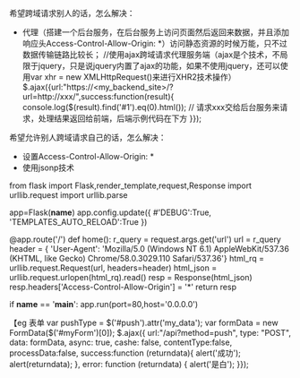 希望跨域请求别人的话，怎么解决：
- 代理（搭建一个后台服务，在后台服务上访问页面然后返回来数据，并且添加响应头Access-Control-Allow-Origin: *）访问静态资源的时候万能，只不过数据传输链路比较长；
//使用ajax跨域请求代理服务端（ajax是个技术，不局限于jquery，只是说jquery内置了ajax的功能，如果不使用jquery，还可以使用var xhr = new XMLHttpRequest()来进行XHR2技术操作）
$.ajax({url:"https://<my_backend_site>/?url=http://xxx/",success:function(result){
   console.log($(result).find('#1').eq(0).html());  // 请求xxx交给后台服务来请求，处理结果返回给前端，后端示例代码在下方
}});

希望允许别人跨域请求自己的话，怎么解决：
- 设置Access-Control-Allow-Origin: *
- 使用jsonp技术


from flask import Flask,render_template,request,Response
import urllib.request
import urllib.parse

app=Flask(__name__)
app.config.update({
    #'DEBUG':True,
    'TEMPLATES_AUTO_RELOAD':True
})

@app.route('/')
def home():
    r_query = request.args.get('url')
    url = r_query
    header = {
        'User-Agent': 'Mozilla/5.0 (Windows NT 6.1) AppleWebKit/537.36 (KHTML, like Gecko) Chrome/58.0.3029.110 Safari/537.36'}
    html_rq = urllib.request.Request(url, headers=header)
    html_json = urllib.request.urlopen(html_rq).read()
    resp = Response(html_json)
    resp.headers['Access-Control-Allow-Origin'] = '*'
    return resp

if __name__ == '__main__':
    app.run(port=80,host='0.0.0.0')





【eg 表单
        var pushType = $('#push').attr('my_data');
        var formData = new FormData($('#myForm')[0]);
        $.ajax({
            url:"/api?method=push",
            type: "POST",
            data: formData,
            async: true,
            cashe: false,
            contentType:false,
            processData:false,
            success:function (returndata){
                alert('成功');
                alert(returndata);
            },
            error: function (returndata) {
                alert('是白');
            }});
